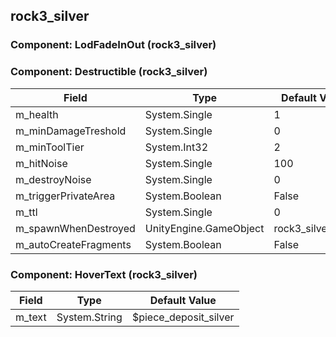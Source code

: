 ## rock3_silver

### Component: LodFadeInOut (rock3_silver)

### Component: Destructible (rock3_silver)

|Field|Type|Default Value|
|---|---|---|
|m_health|System.Single|1|
|m_minDamageTreshold|System.Single|0|
|m_minToolTier|System.Int32|2|
|m_hitNoise|System.Single|100|
|m_destroyNoise|System.Single|0|
|m_triggerPrivateArea|System.Boolean|False|
|m_ttl|System.Single|0|
|m_spawnWhenDestroyed|UnityEngine.GameObject|rock3_silver_frac|
|m_autoCreateFragments|System.Boolean|False|

### Component: HoverText (rock3_silver)

|Field|Type|Default Value|
|---|---|---|
|m_text|System.String|$piece_deposit_silver|

